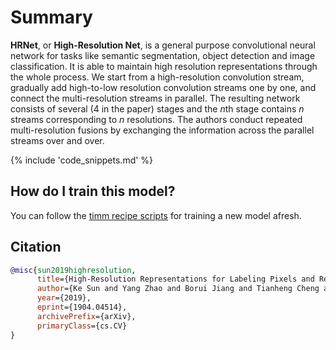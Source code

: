 # Summary

**HRNet**, or **High-Resolution Net**, is a general purpose convolutional neural network for tasks like semantic segmentation, object detection and image classification. It is able to maintain high resolution representations through the whole process. We start from a high-resolution convolution stream, gradually add high-to-low resolution convolution streams one by one, and connect the multi-resolution streams in parallel. The resulting network consists of several ($4$ in the paper) stages and the $n$th stage contains $n$ streams corresponding to $n$ resolutions. The authors conduct repeated multi-resolution fusions by exchanging the information across the parallel streams over and over.

{% include 'code_snippets.md' %}

## How do I train this model?

You can follow the [timm recipe scripts](https://rwightman.github.io/pytorch-image-models/scripts/) for training a new model afresh.

## Citation

```BibTeX
@misc{sun2019highresolution,
      title={High-Resolution Representations for Labeling Pixels and Regions}, 
      author={Ke Sun and Yang Zhao and Borui Jiang and Tianheng Cheng and Bin Xiao and Dong Liu and Yadong Mu and Xinggang Wang and Wenyu Liu and Jingdong Wang},
      year={2019},
      eprint={1904.04514},
      archivePrefix={arXiv},
      primaryClass={cs.CV}
}
```

<!--
Type: model-index
Collections:
- Name: HRNet
  Paper:
    Title: Deep High-Resolution Representation Learning for Visual Recognition
    URL: https://paperswithcode.com/paper/190807919
Models:
- Name: hrnet_w18
  In Collection: HRNet
  Metadata:
    FLOPs: 5547205500
    Parameters: 21300000
    File Size: 85718883
    Architecture:
    - Batch Normalization
    - Convolution
    - ReLU
    - Residual Connection
    Tasks:
    - Image Classification
    Training Techniques:
    - Nesterov Accelerated Gradient
    - Weight Decay
    Training Data:
    - ImageNet
    Training Resources: 4x NVIDIA V100 GPUs
    ID: hrnet_w18
    Epochs: 100
    Layers: 18
    Crop Pct: '0.875'
    Momentum: 0.9
    Batch Size: 256
    Image Size: '224'
    Weight Decay: 0.001
    Interpolation: bilinear
  Code: https://github.com/rwightman/pytorch-image-models/blob/d8e69206be253892b2956341fea09fdebfaae4e3/timm/models/hrnet.py#L800
  Weights: https://github.com/rwightman/pytorch-image-models/releases/download/v0.1-hrnet/hrnetv2_w18-8cb57bb9.pth
  Results:
  - Task: Image Classification
    Dataset: ImageNet
    Metrics:
      Top 1 Accuracy: 76.76%
      Top 5 Accuracy: 93.44%
- Name: hrnet_w18_small
  In Collection: HRNet
  Metadata:
    FLOPs: 2071651488
    Parameters: 13190000
    File Size: 52934302
    Architecture:
    - Batch Normalization
    - Convolution
    - ReLU
    - Residual Connection
    Tasks:
    - Image Classification
    Training Techniques:
    - Nesterov Accelerated Gradient
    - Weight Decay
    Training Data:
    - ImageNet
    Training Resources: 4x NVIDIA V100 GPUs
    ID: hrnet_w18_small
    Epochs: 100
    Layers: 18
    Crop Pct: '0.875'
    Momentum: 0.9
    Batch Size: 256
    Image Size: '224'
    Weight Decay: 0.001
    Interpolation: bilinear
  Code: https://github.com/rwightman/pytorch-image-models/blob/d8e69206be253892b2956341fea09fdebfaae4e3/timm/models/hrnet.py#L790
  Weights: https://github.com/rwightman/pytorch-image-models/releases/download/v0.1-hrnet/hrnet_w18_small_v1-f460c6bc.pth
  Results:
  - Task: Image Classification
    Dataset: ImageNet
    Metrics:
      Top 1 Accuracy: 72.34%
      Top 5 Accuracy: 90.68%
- Name: hrnet_w18_small_v2
  In Collection: HRNet
  Metadata:
    FLOPs: 3360023160
    Parameters: 15600000
    File Size: 62682879
    Architecture:
    - Batch Normalization
    - Convolution
    - ReLU
    - Residual Connection
    Tasks:
    - Image Classification
    Training Techniques:
    - Nesterov Accelerated Gradient
    - Weight Decay
    Training Data:
    - ImageNet
    Training Resources: 4x NVIDIA V100 GPUs
    ID: hrnet_w18_small_v2
    Epochs: 100
    Layers: 18
    Crop Pct: '0.875'
    Momentum: 0.9
    Batch Size: 256
    Image Size: '224'
    Weight Decay: 0.001
    Interpolation: bilinear
  Code: https://github.com/rwightman/pytorch-image-models/blob/d8e69206be253892b2956341fea09fdebfaae4e3/timm/models/hrnet.py#L795
  Weights: https://github.com/rwightman/pytorch-image-models/releases/download/v0.1-hrnet/hrnet_w18_small_v2-4c50a8cb.pth
  Results:
  - Task: Image Classification
    Dataset: ImageNet
    Metrics:
      Top 1 Accuracy: 75.11%
      Top 5 Accuracy: 92.41%
- Name: hrnet_w30
  In Collection: HRNet
  Metadata:
    FLOPs: 10474119492
    Parameters: 37710000
    File Size: 151452218
    Architecture:
    - Batch Normalization
    - Convolution
    - ReLU
    - Residual Connection
    Tasks:
    - Image Classification
    Training Techniques:
    - Nesterov Accelerated Gradient
    - Weight Decay
    Training Data:
    - ImageNet
    Training Resources: 4x NVIDIA V100 GPUs
    ID: hrnet_w30
    Epochs: 100
    Layers: 30
    Crop Pct: '0.875'
    Momentum: 0.9
    Batch Size: 256
    Image Size: '224'
    Weight Decay: 0.001
    Interpolation: bilinear
  Code: https://github.com/rwightman/pytorch-image-models/blob/d8e69206be253892b2956341fea09fdebfaae4e3/timm/models/hrnet.py#L805
  Weights: https://github.com/rwightman/pytorch-image-models/releases/download/v0.1-hrnet/hrnetv2_w30-8d7f8dab.pth
  Results:
  - Task: Image Classification
    Dataset: ImageNet
    Metrics:
      Top 1 Accuracy: 78.21%
      Top 5 Accuracy: 94.22%
- Name: hrnet_w32
  In Collection: HRNet
  Metadata:
    FLOPs: 11524528320
    Parameters: 41230000
    File Size: 165547812
    Architecture:
    - Batch Normalization
    - Convolution
    - ReLU
    - Residual Connection
    Tasks:
    - Image Classification
    Training Techniques:
    - Nesterov Accelerated Gradient
    - Weight Decay
    Training Data:
    - ImageNet
    Training Resources: 4x NVIDIA V100 GPUs
    Training Time: 60 hours
    ID: hrnet_w32
    Epochs: 100
    Layers: 32
    Crop Pct: '0.875'
    Momentum: 0.9
    Batch Size: 256
    Image Size: '224'
    Weight Decay: 0.001
    Interpolation: bilinear
  Code: https://github.com/rwightman/pytorch-image-models/blob/d8e69206be253892b2956341fea09fdebfaae4e3/timm/models/hrnet.py#L810
  Weights: https://github.com/rwightman/pytorch-image-models/releases/download/v0.1-hrnet/hrnetv2_w32-90d8c5fb.pth
  Results:
  - Task: Image Classification
    Dataset: ImageNet
    Metrics:
      Top 1 Accuracy: 78.45%
      Top 5 Accuracy: 94.19%
- Name: hrnet_w40
  In Collection: HRNet
  Metadata:
    FLOPs: 16381182192
    Parameters: 57560000
    File Size: 230899236
    Architecture:
    - Batch Normalization
    - Convolution
    - ReLU
    - Residual Connection
    Tasks:
    - Image Classification
    Training Techniques:
    - Nesterov Accelerated Gradient
    - Weight Decay
    Training Data:
    - ImageNet
    Training Resources: 4x NVIDIA V100 GPUs
    ID: hrnet_w40
    Epochs: 100
    Layers: 40
    Crop Pct: '0.875'
    Momentum: 0.9
    Batch Size: 256
    Image Size: '224'
    Weight Decay: 0.001
    Interpolation: bilinear
  Code: https://github.com/rwightman/pytorch-image-models/blob/d8e69206be253892b2956341fea09fdebfaae4e3/timm/models/hrnet.py#L815
  Weights: https://github.com/rwightman/pytorch-image-models/releases/download/v0.1-hrnet/hrnetv2_w40-7cd397a4.pth
  Results:
  - Task: Image Classification
    Dataset: ImageNet
    Metrics:
      Top 1 Accuracy: 78.93%
      Top 5 Accuracy: 94.48%
- Name: hrnet_w44
  In Collection: HRNet
  Metadata:
    FLOPs: 19202520264
    Parameters: 67060000
    File Size: 268957432
    Architecture:
    - Batch Normalization
    - Convolution
    - ReLU
    - Residual Connection
    Tasks:
    - Image Classification
    Training Techniques:
    - Nesterov Accelerated Gradient
    - Weight Decay
    Training Data:
    - ImageNet
    Training Resources: 4x NVIDIA V100 GPUs
    ID: hrnet_w44
    Epochs: 100
    Layers: 44
    Crop Pct: '0.875'
    Momentum: 0.9
    Batch Size: 256
    Image Size: '224'
    Weight Decay: 0.001
    Interpolation: bilinear
  Code: https://github.com/rwightman/pytorch-image-models/blob/d8e69206be253892b2956341fea09fdebfaae4e3/timm/models/hrnet.py#L820
  Weights: https://github.com/rwightman/pytorch-image-models/releases/download/v0.1-hrnet/hrnetv2_w44-c9ac8c18.pth
  Results:
  - Task: Image Classification
    Dataset: ImageNet
    Metrics:
      Top 1 Accuracy: 78.89%
      Top 5 Accuracy: 94.37%
- Name: hrnet_w48
  In Collection: HRNet
  Metadata:
    FLOPs: 22285865760
    Parameters: 77470000
    File Size: 310603710
    Architecture:
    - Batch Normalization
    - Convolution
    - ReLU
    - Residual Connection
    Tasks:
    - Image Classification
    Training Techniques:
    - Nesterov Accelerated Gradient
    - Weight Decay
    Training Data:
    - ImageNet
    Training Resources: 4x NVIDIA V100 GPUs
    Training Time: 80 hours
    ID: hrnet_w48
    Epochs: 100
    Layers: 48
    Crop Pct: '0.875'
    Momentum: 0.9
    Batch Size: 256
    Image Size: '224'
    Weight Decay: 0.001
    Interpolation: bilinear
  Code: https://github.com/rwightman/pytorch-image-models/blob/d8e69206be253892b2956341fea09fdebfaae4e3/timm/models/hrnet.py#L825
  Weights: https://github.com/rwightman/pytorch-image-models/releases/download/v0.1-hrnet/hrnetv2_w48-abd2e6ab.pth
  Results:
  - Task: Image Classification
    Dataset: ImageNet
    Metrics:
      Top 1 Accuracy: 79.32%
      Top 5 Accuracy: 94.51%
- Name: hrnet_w64
  In Collection: HRNet
  Metadata:
    FLOPs: 37239321984
    Parameters: 128060000
    File Size: 513071818
    Architecture:
    - Batch Normalization
    - Convolution
    - ReLU
    - Residual Connection
    Tasks:
    - Image Classification
    Training Techniques:
    - Nesterov Accelerated Gradient
    - Weight Decay
    Training Data:
    - ImageNet
    Training Resources: 4x NVIDIA V100 GPUs
    ID: hrnet_w64
    Epochs: 100
    Layers: 64
    Crop Pct: '0.875'
    Momentum: 0.9
    Batch Size: 256
    Image Size: '224'
    Weight Decay: 0.001
    Interpolation: bilinear
  Code: https://github.com/rwightman/pytorch-image-models/blob/d8e69206be253892b2956341fea09fdebfaae4e3/timm/models/hrnet.py#L830
  Weights: https://github.com/rwightman/pytorch-image-models/releases/download/v0.1-hrnet/hrnetv2_w64-b47cc881.pth
  Results:
  - Task: Image Classification
    Dataset: ImageNet
    Metrics:
      Top 1 Accuracy: 79.46%
      Top 5 Accuracy: 94.65%
-->
